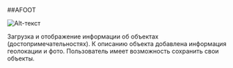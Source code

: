##AFOOT

![Alt-текст](piligrim.jpg "Вид приложения")

Загрузка и отображение информации об объектах (достопримечательностях). К описанию объекта добавлена информация геолокации и фото. Пользователь имеет возможность сохранить свои объекты.

